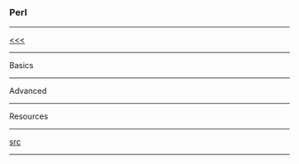
### Perl

---

[<<<]()

---

Basics

---

Advanced

---

Resources

---

[src](https://www.tutorialspoint.com/perl/index.htm)

---
